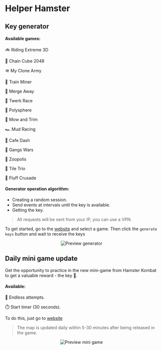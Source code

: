 # Helper Hamster

## Key generator

#### Available games:

🚲 Riding Extreme 3D

🧠 Chain Cube 2048

🪖 My Clone Army

🚂 Train Miner

🧩 Merge Away

🏃 Twerk Race

🎨 Polysphere

🚜 Mow and Trim

🏎 Mud Racing

🍔 Cafe Dash

🔫 Gangs Wars

🦊 Zoopolis

🍭 Tile Trio

🏰 Fluff Crusade

#### Generator operation algorithm:

- Creating a random session.
- Send events at intervals until the key is available.
- Getting the key.

> All requests will be sent from your IP, you can use a VPN.

To get started, go to the [website](https://babaduk47.github.io/keys/keys.html) and select a game. Then click the ```generate keys``` button and wait to receive the keys

<p align="center">
  <img src="/preview-generator.png" alt="Preview generator"/>
</p>

## Daily mini game update

Get the opportunity to practice in the new mini-game from Hamster Kombat to get a valuable reward - the key 🔑.

#### Available:

🔄 Endless attempts.

⏱️ Start timer (30 seconds).

To do this, just go to [website](https://babaduk47.github.io)

> The map is updated daily within 5-30 minutes after being released in the game.

<p align="center">
  <img src="/preview-mini-game.png" alt="Preview mini game"/>
</p>

